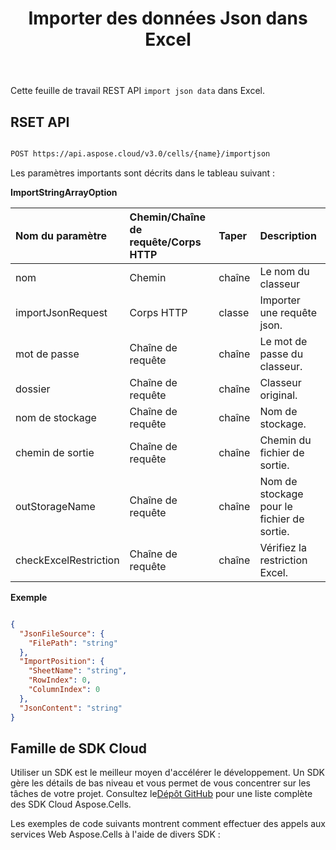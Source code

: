 ﻿---
title: Importer des données Json dans Excel
second_title: Aspose.Cells Cloud Documen
linktitle: Importer Jso
type: docs
url: /fr/import-json-data-into-excel/
aliases: [ /import/json/]
keywords: Import Json data into Excel
description: Aspose.Cells Cloud REST API prend en charge l'importation de données de tableaux de chaînes dans des fichiers Excel. Le SDK prend en charge différents langages de développement, notamment Android, C#, Go, Java, NodeJS, Perl, PHP, Python, Ruby et Swift.
weight: 40
kwords: Excel, Office Cloud, REST API, Tableur, PDF, CSV, Json, Markdown, Importer des données Json dans Excel
---
Cette feuille de travail REST API `import json data` dans Excel.

## RSET API

```bash

POST https://api.aspose.cloud/v3.0/cells/{name}/importjson

```

Les paramètres importants sont décrits dans le tableau suivant :

**ImportStringArrayOption**

|Nom du paramètre| Chemin/Chaîne de requête/Corps HTTP|Taper|Description|
|:- |:- |:- |:- |
| nom| Chemin| chaîne| Le nom du classeur|
| importJsonRequest| Corps HTTP| classe| Importer une requête json.|
| mot de passe| Chaîne de requête| chaîne| Le mot de passe du classeur.|
| dossier| Chaîne de requête| chaîne| Classeur original.|
| nom de stockage| Chaîne de requête| chaîne| Nom de stockage.|
| chemin de sortie| Chaîne de requête| chaîne| Chemin du fichier de sortie.|
| outStorageName| Chaîne de requête| chaîne| Nom de stockage pour le fichier de sortie.|
| checkExcelRestriction| Chaîne de requête| chaîne| Vérifiez la restriction Excel.|

**Exemple**

```json

{
  "JsonFileSource": {
    "FilePath": "string"
  },
  "ImportPosition": {
    "SheetName": "string",
    "RowIndex": 0,
    "ColumnIndex": 0
  },
  "JsonContent": "string"
}

```

## Famille de SDK Cloud

 Utiliser un SDK est le meilleur moyen d'accélérer le développement. Un SDK gère les détails de bas niveau et vous permet de vous concentrer sur les tâches de votre projet. Consultez le[Dépôt GitHub](https://github.com/aspose-cells-cloud) pour une liste complète des SDK Cloud Aspose.Cells.

Les exemples de code suivants montrent comment effectuer des appels aux services Web Aspose.Cells à l'aide de divers SDK :
